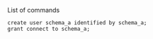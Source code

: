 List of commands

```oraclesqlplus
create user schema_a identified by schema_a;
grant connect to schema_a;
```
